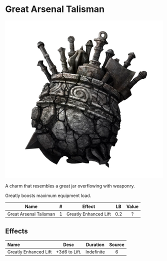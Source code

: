 # Great Arsenal Talisman

![Copyrighted Image](GreatArsenalTalisman.png)



A charm that resembles a great jar overflowing with weaponry.

Greatly boosts maximum equipment load.



|          Name          | # |        Effect        | LB | Value |
| :--------------------: | :-: | :-------------------: | :-: | :---: |
| Great Arsenal Talisman | 1 | Greatly Enhanced Lift | 0.2 |   ?   |

## Effects

| Name                  |    Desc    |  Duration  | Source |
| :-------------------- | :-----------: | :--------: | :-----------: |
| Greatly Enhanced Lift | +3d6 to Lift. | Indefinite |       6       |
